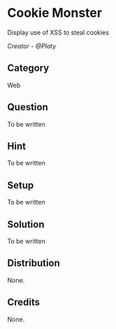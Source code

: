 # Cookie Monster
Display use of XSS to steal cookies

<i>Creator - @Platy</i>

## Category
Web

## Question
To be written

## Hint
To be written

## Setup
To be written

## Solution
To be written

## Distribution
None.

## Credits
None.